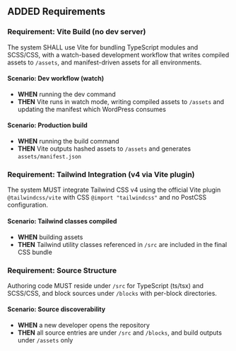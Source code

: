 ## ADDED Requirements

### Requirement: Vite Build (no dev server)
The system SHALL use Vite for bundling TypeScript modules and SCSS/CSS, with a watch-based development workflow that writes compiled assets to `/assets`, and manifest-driven assets for all environments.

#### Scenario: Dev workflow (watch)
- **WHEN** running the dev command
- **THEN** Vite runs in watch mode, writing compiled assets to `/assets` and updating the manifest which WordPress consumes

#### Scenario: Production build
- **WHEN** running the build command
- **THEN** Vite outputs hashed assets to `/assets` and generates `assets/manifest.json`

### Requirement: Tailwind Integration (v4 via Vite plugin)
The system MUST integrate Tailwind CSS v4 using the official Vite plugin `@tailwindcss/vite` with CSS `@import "tailwindcss"` and no PostCSS configuration.

#### Scenario: Tailwind classes compiled
- **WHEN** building assets
- **THEN** Tailwind utility classes referenced in `/src` are included in the final CSS bundle

### Requirement: Source Structure
Authoring code MUST reside under `/src` for TypeScript (ts/tsx) and SCSS/CSS, and block sources under `/blocks` with per-block directories.

#### Scenario: Source discoverability
- **WHEN** a new developer opens the repository
- **THEN** all source entries are under `/src` and `/blocks`, and build outputs under `/assets` only


